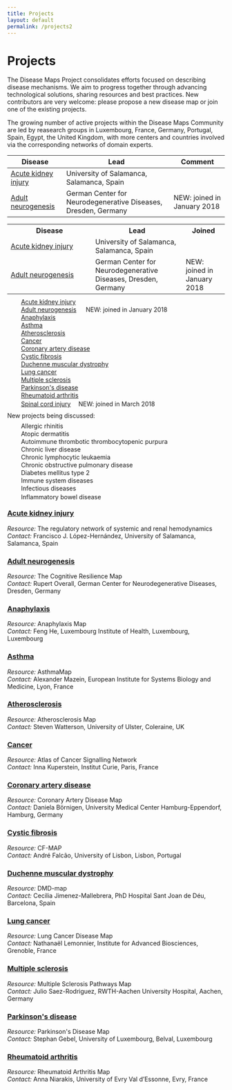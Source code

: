 ```yaml
---
title: Projects
layout: default
permalink: /projects2
---
```


# Projects
        
The Disease Maps Project consolidates efforts focused on describing disease mechanisms. We aim to progress together through advancing technological solutions, sharing resources and best practices. New contributors are very welcome: please propose a new disease map or join one of the existing projects.  

The growing number of active projects within the Disease Maps Community are led by reasearch groups in Luxembourg, France, Germany, Portugal, Spain, Egypt, the United Kingdom, with more centers and countries involved via the corresponding networks of domain experts.  

Disease | Lead | Comment
---|---|---
[Acute kidney injury](/acutekidneyinjury) | University of Salamanca, Salamanca, Spain |    
[Adult neurogenesis](/neurogenesis) | German Center for Neurodegenerative Diseases, Dresden, Germany | NEW: joined in January 2018


<table>
  <tr>
    <th style="width: 180px;">Disease</th>
    <th>Lead</th> 
    <th>Joined</th>
  </tr>
  <tr>
    <td><a href="/acutekidneyinjury">Acute kidney injury</a></td>
    <td>University of Salamanca, Salamanca, Spain</td> 
    <td>&emsp;</td>
  </tr>
  <tr>
    <td><a href="/neurogenesis">Adult neurogenesis</a></td>
    <td>German Center for Neurodegenerative Diseases, Dresden, Germany</td> 
    <td>NEW: joined in January 2018</td>
  </tr>
</table>







<p style="line-height:4px;">&emsp; &emsp;<a href="/acutekidneyinjury">Acute kidney injury</a></p>
<p style="line-height:4px;">&emsp; &emsp;<a href="/neurogenesis">Adult neurogenesis</a> &emsp; NEW: joined in January 2018</p>
<p style="line-height:4px;">&emsp; &emsp;<a href="/anaphylaxis">Anaphylaxis</a></p>
<p style="line-height:4px;">&emsp; &emsp;<a href="/asthma">Asthma</a></p>
<p style="line-height:4px;">&emsp; &emsp;<a href="/atherosclerosis">Atherosclerosis</a></p>
<p style="line-height:4px;">&emsp; &emsp;<a href="/cancer">Cancer</a></p>
<p style="line-height:4px;">&emsp; &emsp;<a href="/coronaryarterydisease">Coronary artery disease</a></p>
<p style="line-height:4px;">&emsp; &emsp;<a href="/cysticfibrosis">Cystic fibrosis</a></p>
<p style="line-height:4px;">&emsp; &emsp;<a href="/duchenne">Duchenne muscular dystrophy</a></p>
<p style="line-height:4px;">&emsp; &emsp;<a href="/lungcancer">Lung cancer</a></p>
<p style="line-height:4px;">&emsp; &emsp;<a href="/multiplesclerosis">Multiple sclerosis</a></p>
<p style="line-height:4px;">&emsp; &emsp;<a href="/parkinsons">Parkinson's disease</a></p>
<p style="line-height:4px;">&emsp; &emsp;<a href="/rheumatoidarthritis">Rheumatoid arthritis</a></p>
<p style="line-height:8px;">&emsp; &emsp;<a href="/spinalcordinjury">Spinal cord injury</a>&emsp; NEW: joined in March 2018</p>
        
<p>New projects being discussed:</p>
        
<p style="line-height:4px;">&emsp; &emsp;Allergic rhinitis</p>
<p style="line-height:4px;">&emsp; &emsp;Atopic dermatitis</p>
<p style="line-height:4px;">&emsp; &emsp;Autoimmune thrombotic thrombocytopenic purpura</p>
<p style="line-height:4px;">&emsp; &emsp;Chronic liver disease</p>
<p style="line-height:4px;">&emsp; &emsp;Chronic lymphocytic leukaemia</p>
<p style="line-height:4px;">&emsp; &emsp;Chronic obstructive pulmonary disease</p>
<p style="line-height:4px;">&emsp; &emsp;Diabetes mellitus type 2</p>
<p style="line-height:4px;">&emsp; &emsp;Immune system diseases</p>
<p style="line-height:4px;">&emsp; &emsp;Infectious diseases</p>
<p style="line-height:8px;">&emsp; &emsp;Inflammatory bowel disease</p>
        
<h3 id="Acute kidney injury"><a href="acutekidneyinjury">Acute kidney injury</a></h3>
<i>Resource:</i> The regulatory network of systemic and renal hemodynamics<br />
<i>Contact:</i> Francisco J. López-Hernández, University of Salamanca, Salamanca, Spain<br />
        
<h3 id="Adult neurogenesis"><a href="neurogenesis">Adult neurogenesis</a></h3>
<i>Resource:</i> The Cognitive Resilience Map<br />
<i>Contact:</i> Rupert Overall, German Center for Neurodegenerative Diseases, Dresden, Germany<br />
        
<h3 id="Anaphylaxis"><a href="anaphylaxis">Anaphylaxis</a></h3>
<i>Resource:</i> Anaphylaxis Map<br />
<i>Contact:</i> Feng He, Luxembourg Institute of Health, Luxembourg, Luxembourg<br />

### [Asthma](/asthma)
*Resource:* AsthmaMap  
*Contact:* Alexander Mazein, European Institute for Systems Biology and Medicine, Lyon, France  
        
<h3 id="Atherosclerosis"><a href="atherosclerosis">Atherosclerosis</a></h3>
<i>Resource:</i> Atherosclerosis Map<br />
<i>Contact:</i> Steven Watterson, University of Ulster, Coleraine, UK<br />
        
<h3 id="Cancer"><a href="cancer">Cancer</a></h3>
<i>Resource:</i> Atlas of Cancer Signalling Network<br />
<i>Contact:</i> Inna Kuperstein, Institut Curie, Paris, France<br />
        
<h3 id="Coronary artery disease"><a href="coronaryarterydisease">Coronary artery disease</a></h3>
<i>Resource:</i> Coronary Artery Disease Map<br />
<i>Contact:</i> Daniela Börnigen, University Medical Center Hamburg-Eppendorf, Hamburg, Germany<br />
        
<h3 id="Cystic fibrosis"><a href="cysticfibrosis">Cystic fibrosis</a></h3>
<i>Resource:</i> CF-MAP<br />
<i>Contact:</i> André Falcão, University of Lisbon, Lisbon, Portugal<br />
        
<h3 id="Duchenne muscular dystrophy"><a href="duchenne">Duchenne muscular dystrophy</a></h3>
<i>Resource:</i> DMD-map<br />
<i>Contact:</i> Cecilia Jimenez-Mallebrera, PhD Hospital Sant Joan de Déu, Barcelona, Spain<br />
        
<h3 id="Lung cancer"><a href="lungcancer">Lung cancer</a></h3>
<i>Resource:</i> Lung Cancer Disease Map<br />
<i>Contact:</i> Nathanaël Lemonnier, Institute for Advanced Biosciences, Grenoble, France<br />
        
<h3 id="Multiple sclerosis"><a href="multiplesclerosis">Multiple sclerosis</a></h3>
<i>Resource:</i> Multiple Sclerosis Pathways Map<br />
<i>Contact:</i> Julio Saez-Rodriguez, RWTH-Aachen University Hospital, Aachen, Germany<br />
        
<h3 id="Parkison's disease"><a href="parkinsons">Parkinson's disease</a></h3>
<i>Resource:</i> Parkinson's Disease Map<br />
<i>Contact:</i> Stephan Gebel, University of Luxembourg, Belval, Luxembourg<br />
        
<h3 id="Rheumatoid arthritis"><a href="rheumatoidarthritis">Rheumatoid arthritis</a></h3>
<i>Resource:</i> Rheumatoid Arthritis Map<br />
<i>Contact:</i> Anna Niarakis, University of Evry Val d’Essonne, Evry, France<br />
